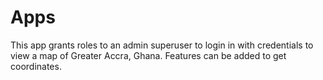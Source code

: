 # Apps

This app grants roles to an admin superuser to login in with credentials to view a map of Greater Accra, Ghana.
Features can be added to get coordinates.
